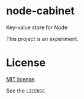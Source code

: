 # node-cabinet

Key-value store for Node

This project is an experiment.


# License

[MIT license](http://www.opensource.org/licenses/mit-license.php).

See the `LICENSE`.
